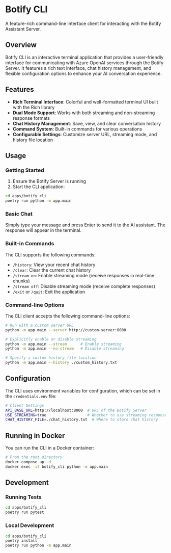# Botify CLI

A feature-rich command-line interface client for interacting with the Botify Assistant Server.

## Overview

Botify CLI is an interactive terminal application that provides a user-friendly interface for communicating with Azure OpenAI services through the Botify Server. It features a rich text interface, chat history management, and flexible configuration options to enhance your AI conversation experience.

## Features

- **Rich Terminal Interface**: Colorful and well-formatted terminal UI built with the Rich library
- **Dual Mode Support**: Works with both streaming and non-streaming response formats
- **Chat History Management**: Save, view, and clear conversation history
- **Command System**: Built-in commands for various operations
- **Configurable Settings**: Customize server URL, streaming mode, and history file location

## Usage

### Getting Started

1. Ensure the Botify Server is running
2. Start the CLI application:

```bash
cd apps/botify_cli
poetry run python -m app.main
```

### Basic Chat

Simply type your message and press Enter to send it to the AI assistant. The response will appear in the terminal.

### Built-in Commands

The CLI supports the following commands:

- `/history`: View your recent chat history
- `/clear`: Clear the current chat history
- `/stream on`: Enable streaming mode (receive responses in real-time chunks)
- `/stream off`: Disable streaming mode (receive complete responses)
- `/exit` or `/quit`: Exit the application

### Command-line Options

The CLI client accepts the following command-line options:

```bash
# Run with a custom server URL
python -m app.main --server http://custom-server:8000

# Explicitly enable or disable streaming
python -m app.main --stream      # Enable streaming
python -m app.main --no-stream   # Disable streaming

# Specify a custom history file location
python -m app.main --history ./custom_history.txt
```

## Configuration

The CLI uses environment variables for configuration, which can be set in the `credentials.env` file:

```bash
# Client Settings
API_BASE_URL=http://localhost:8000  # URL of the Botify Server
USE_STREAMING=true                  # Whether to use streaming responses
CHAT_HISTORY_FILE=./chat_history.txt  # Where to store chat history
```

## Running in Docker

You can run the CLI in a Docker container:

```bash
# From the root directory
docker-compose up -d
docker exec -it botify_cli python -m app.main
```

## Development

### Running Tests

```bash
cd apps/botify_cli
poetry run pytest
```

### Local Development

```bash
cd apps/botify_cli
poetry install
poetry run python -m app.main
```
